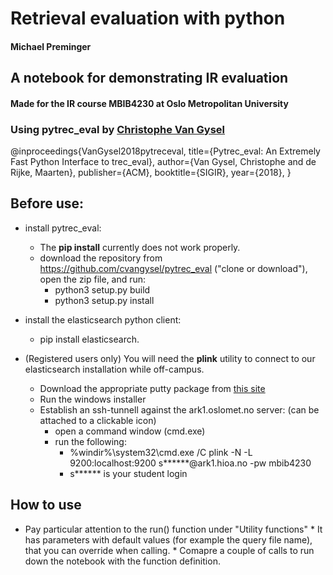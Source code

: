 # Retrieval evaluation with python
#### Michael Preminger

## A notebook for demonstrating IR evaluation 

#### Made for the IR course MBIB4230 at Oslo Metropolitan University

### Using pytrec_eval by <a href="http://chri.stophr.be/">Christophe Van Gysel</a> <div class="cite2c-biblio"></div><div class="cite2c-biblio"></div> 
@inproceedings{VanGysel2018pytreceval,
  title={Pytrec\_eval: An Extremely Fast Python Interface to trec\_eval},
  author={Van Gysel, Christophe and de Rijke, Maarten},
  publisher={ACM},
  booktitle={SIGIR},
  year={2018},
}

## Before use:
* install pytrec_eval: 
  * The **pip install** currently does not work properly. 
  * download the repository from https://github.com/cvangysel/pytrec_eval ("clone or download"), open the zip file, and run:
    * python3 setup.py build
    * python3 setup.py install

* install the elasticsearch python client: 
  * pip install elasticsearch.


* (Registered users only) You will need the **plink** utility to connect to our elasticsearch installation while off-campus.
  * Download the appropriate putty package from [this site](https://www.chiark.greenend.org.uk/~sgtatham/putty/latest.html)
  * Run the windows installer
  * Establish an ssh-tunnell against the ark1.oslomet.no server: (can be attached to a clickable icon)
    * open a command window (cmd.exe)
    * run the following: 
	  * %windir%\system32\cmd.exe /C plink -N  -L 9200:localhost:9200 s******@ark1.hioa.no -pw mbib4230
	  * s****** is your student login


## How to use
* Pay particular attention to the run() function under "Utility functions"
        * It has parameters with default values (for example the query file name), that you can override when calling. 
        * Comapre a couple of calls to run down the notebook with the function definition. 



